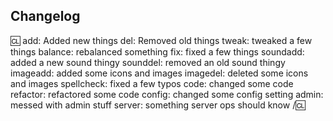 <!-- 
Do not forget to add a changelog when you have made admin/player facing changes that can alter gameplay.
Examples which require a changelog entry include:
* Adding/removing objects that players may interact with, or the way they function.
* Adding/removing/altering admin tools.
* Changing the map.

Examples were changelog entries are optional/not typically required:
* Cosmetic changes such as descriptions, sound effects, etc.
* Optimizations and other changes to underlying systems which do not affect gameplay.
* Minor bug fixes.

You'll find a README and example file in .\html\changelogs\ for further instructions.
-->

## Changelog
:cl:
add: Added new things
del: Removed old things
tweak: tweaked a few things
balance: rebalanced something
fix: fixed a few things
soundadd: added a new sound thingy
sounddel: removed an old sound thingy
imageadd: added some icons and images
imagedel: deleted some icons and images
spellcheck: fixed a few typos
code: changed some code
refactor: refactored some code
config: changed some config setting
admin: messed with admin stuff
server: something server ops should know
/:cl:

